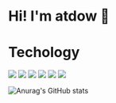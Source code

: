 # Hi! I'm atdow 👋

# Techology
![](https://img.shields.io/badge/-vue.js-%fff?style=flat-square&logo=vue.js&logoColor=white&color=4fc08d)
![](https://img.shields.io/badge/-react.js-%23555555?style=flat-square&logo=react&logoColor=blue&color=61dafb)
![](https://img.shields.io/badge/-node.js-%fff?style=flat-square&logo=node.js&logoColor=white&color=339933)
![](https://img.shields.io/badge/-jquery-%fff?style=flat-square&logo=jquery&logoColor=white&color=0769ad)
![](https://img.shields.io/badge/-VsCode-%fff?style=flat-square&logo=visual-studio-code&logoColor=white&color=007acc)
![](https://img.shields.io/badge/-webpack-%fff?style=flat-square&logo=webpack&logoColor=black&color=8dd6f9)


![Anurag's GitHub stats](https://github-readme-stats.vercel.app/api?username=atdow&show_icons=true&theme=default)


